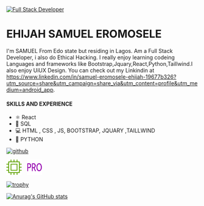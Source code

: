 [![Full Stack Developer](https://media.licdn.com/dms/image/v2/D5616AQH-YeaRKB4Bjw/profile-displaybackgroundimage-shrink_350_1400/profile-displaybackgroundimage-shrink_350_1400/0/1738760323005?e=1744243200&v=beta&t=oOjGy-f6zuu7s3WQPTM7eX9WLvAoAo2r8_YbyU8-8b4)](https://media.licdn.com/dms/image/v2/D5616AQGMHaUk4FURTQ/profile-displaybackgroundimage-shrink_350_1400/B56ZUD3qCFHEAY-/0/1739526678584?e=1744848000&v=beta&t=pxa1wQjt2djP7gUsLifYbNSfu3wPt5-HrkzjtQCuKsE)
# EHIJAH SAMUEL EROMOSELE
I'm SAMUEL From Edo state but residing in Lagos. Am a Full Stack Developer, i also do Ethical Hacking. I really enjoy learning codeing Languages and frameworks like Bootstrap,Jquary,React,Python,Taillwind.I also enjoy UiUX Design. You can check out my Linkindin at https://www.linkedin.com/in/samuel-eromosele-ehijah-19677b326?utm_source=share&utm_campaign=share_via&utm_content=profile&utm_medium=android_app.
#### SKILLS AND EXPERIENCE
* ⚛️ React
* 📱 SQL
* 💻 HTML , CSS , JS, BOOTSTRAP, JQUARY ,TAILLWIND
* 📶 PYTHON

  
[<img src='https://cdn.jsdelivr.net/npm/simple-icons@3.0.1/icons/github.svg' alt='github' height='50'>](https://github.com/zaddyoflagos1) 

<a href='https://docs.github.com/en/developers'><img src='https://raw.githubusercontent.com/acervenky/animated-github-badges/master/assets/devbadge.gif' width='40' height='40'></a> <a href='https://github.com/pricing'><img src='https://raw.githubusercontent.com/acervenky/animated-github-badges/master/assets/pro.gif' width='40' height='40'></a> 

[![trophy](https://github-profile-trophy.vercel.app/?username=zaddyoflagos1)](https://github.com/ryo-ma/github-profile-trophy)

[![Anurag's GitHub stats](https://github-readme-stats.vercel.app/api?username=zaddyoflagos1)](https://github.com/anuraghazra/github-readme-stats)
